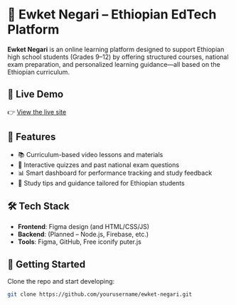 # 📘 Ewket Negari – Ethiopian EdTech Platform

**Ewket Negari** is an online learning platform designed to support Ethiopian high school students (Grades 9–12) by offering structured courses, national exam preparation, and personalized learning guidance—all based on the Ethiopian curriculum.

## 🚀 Live Demo

👉 [View the live site](https://sbak729.github.io/Ewket-Negari/)

## 🎯 Features

- 📚 Curriculum-based video lessons and materials
- 📝 Interactive quizzes and past national exam questions
- 📊 Smart dashboard for performance tracking and study feedback
- 🧠 Study tips and guidance tailored for Ethiopian students

## 🛠️ Tech Stack

- **Frontend**: Figma design (and HTML/CSS/JS)
- **Backend**: (Planned – Node.js, Firebase, etc.)
- **Tools**: Figma, GitHub, Free iconify puter.js

## 🏁 Getting Started

Clone the repo and start developing:

```bash
git clone https://github.com/yourusername/ewket-negari.git
```
